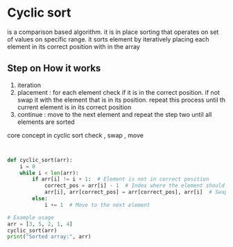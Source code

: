 # Cyclic sort 

is a comparison based algorithm. it is in place sorting that operates on set of values on specific range.  it sorts element by iteratively placing each element in its correct position with in the array 

## Step on How it works 

1. iteration
2. placement : for each element check if it is in the correct position. if not swap it with the element that is in its position. repeat this process until th current element is in its correct position
3. continue : move to the next element and repeat the  step two until all elements are sorted 

core concept in cyclic sort 
check , swap , move


```python


def cyclic_sort(arr):
    i = 0
    while i < len(arr):
        if arr[i] != i + 1:  # Element is not in correct position
            correct_pos = arr[i] - 1  # Index where the element should be
            arr[i], arr[correct_pos] = arr[correct_pos], arr[i]  # Swap
        else:
            i += 1  # Move to the next element

# Example usage
arr = [3, 5, 2, 1, 4]
cyclic_sort(arr)
print("Sorted array:", arr)

```
